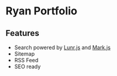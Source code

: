 # Ryan Portfolio

## Features

- Search powered by [Lunr.js](https://lunrjs.com/) and [Mark.js](https://markjs.io/)
- Sitemap
- RSS Feed
- SEO ready
